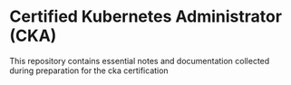 # Certified Kubernetes Administrator (CKA)

This repository contains essential notes and documentation collected during preparation for the cka certification
